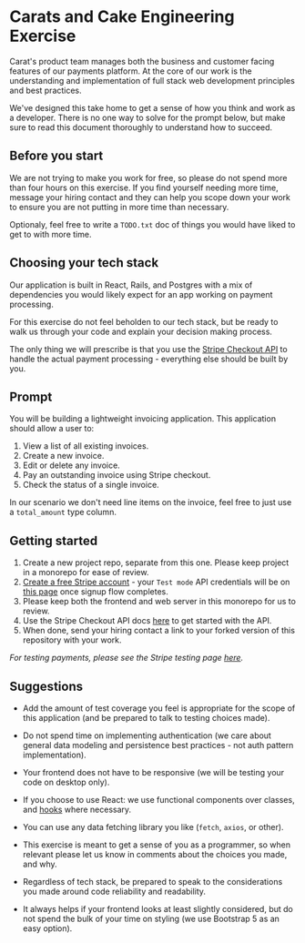 # Carats and Cake Engineering Exercise

Carat's product team manages both the business and customer facing features of our payments platform. At the core of our work is the understanding and implementation of full stack web development principles and best practices.

We've designed this take home to get a sense of how you think and work as a developer. There is no one way to solve for the prompt below, but make sure to read this document thoroughly to understand how to succeed.

## Before you start

We are not trying to make you work for free, so please do not spend more than four hours on this exercise. If you find yourself needing more time, message your hiring contact and they can help you scope down your work to ensure you are not putting in more time than necessary.

Optionaly, feel free to write a `TODO.txt` doc of things you would have liked to get to with more time.

## Choosing your tech stack

Our application is built in React, Rails, and Postgres with a mix of dependencies you would likely expect for an app working on payment processing.

For this exercise do not feel beholden to our tech stack, but be ready to walk us through your code and explain your decision making process.

The only thing we will prescribe is that you use the [Stripe Checkout API](https://stripe.com/docs/payments/checkout) to handle the actual payment processing - everything else should be built by you.

## Prompt

You will be building a lightweight invoicing application. This application should allow a user to:
1. View a list of all existing invoices.
2. Create a new invoice.
3. Edit or delete any invoice.
4. Pay an outstanding invoice using Stripe checkout.
5. Check the status of a single invoice.

In our scenario we don't need line items on the invoice, feel free to just use a `total_amount` type column.

## Getting started
1. Create a new project repo, separate from this one. Please keep project in a monorepo for ease of review.  
2. [Create a free Stripe account](https://dashboard.stripe.com/register) - your `Test mode` API credentials will be on [this page](https://dashboard.stripe.com/test/dashboard) once signup flow completes.
3. Please keep both the frontend and web server in this monorepo for us to review.
4. Use the Stripe Checkout API docs [here](https://stripe.com/docs/payments/checkout) to get started with the API.
5. When done, send your hiring contact a link to your forked version of this repository with your work.

*For testing payments, please see the Stripe testing page [here](https://stripe.com/docs/testing).*

## Suggestions

- Add the amount of test coverage you feel is appropriate for the scope of this application (and be prepared to talk to testing choices made).

- Do not spend time on implementing authentication (we care about general data modeling and persistence best practices - not auth pattern implementation).

- Your frontend does not have to be responsive (we will be testing your code on desktop only).

- If you choose to use React: we use functional components over classes, and [hooks](https://reactjs.org/docs/hooks-intro.html) where necessary.

- You can use any data fetching library you like (`fetch`, `axios`, or other).

- This exercise is meant to get a sense of you as a programmer, so when relevant please let us know in comments about the choices you made, and why.

- Regardless of tech stack, be prepared to speak to the considerations you made around code reliability and readability.

- It always helps if your frontend looks at least slightly considered, but do not spend the bulk of your time on styling (we use Bootstrap 5 as an easy option).
